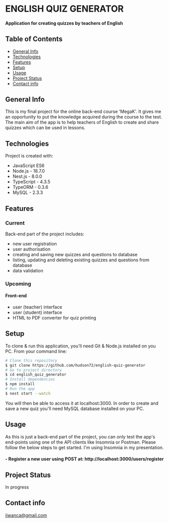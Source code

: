 # ENGLISH QUIZ GENERATOR
#### Application for creating quizzes by teachers of English

## Table of Contents
* [General Info](#general-info)
* [Technologies](#technologies)
* [Features](#features)
* [Setup](#setup)
* [Usage](#usage)
* [Project Status](#project-status)
* [Contact info](#contact-info)

## General Info
This is my final project for the online back-end course 'MegaK'. It gives me an opportunity to put the knowledge acquired during the course to the test.
The main aim of the app is to help teachers of English to create and share quizzes which can be used in lessons.

## Technologies
Project is created with:
* JavaScript ES6
* Node.js -  18.7.0
* Nest.js - 8.0.0
* TypeScript - 4.3.5
* TypeORM - 0.3.6
* MySQL - 2.3.3

## Features
### Current
Back-end part of the project includes:
* new user registration
* user authorisation
* creating and saving new quizzes and questions to database
* listing, updating and deleting existing quizzes and questions from database
* data validation

### Upcoming
#### Front-end
* user (teacher) interface
* user (student) interface
* HTML to PDF converter for quiz printing

## Setup
To clone & run this application, you'll need Git & Node.js installed on you PC.
From your command line:
```bash
# Clone this repository
$ git clone https://github.com/hudson72/english-quiz-generator
# Go to project directory
$ cd english_quiz_generator
# Install dependencies
$ npm install
# Run the app
$ nest start --watch
```
You will then be able to access it at localhost:3000. In order to create and save a new quiz you'll need MySQL database installed on your PC.

## Usage
As this is just a back-end part of the project, you can only test the app's end-points using one of the API clients like Insomnia or Postman. Please follow the below steps to get started. I'm using Insomnia in my presentation.
#### - Register a new user using POST at: http://localhost:3000/users/register 

## Project Status
In progress

## Contact info
iiwanca@gmail.com



